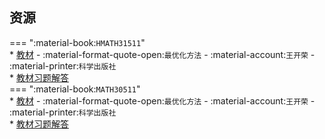 ## 资源  
=== ":material-book:`HMATH31511`"  
    * [教材](http://api.cqu-openlib.cn/file?key=iXZnH276njzi) - :material-format-quote-open:`最优化方法` - :material-account:`王开荣` - :material-printer:`科学出版社`  
        * [教材习题解答](http://api.cqu-openlib.cn/file?key=iHPhW276nk1a)  
=== ":material-book:`MATH30511`"  
    * [教材](http://api.cqu-openlib.cn/file?key=iXZnH276njzi) - :material-format-quote-open:`最优化方法` - :material-account:`王开荣` - :material-printer:`科学出版社`  
        * [教材习题解答](http://api.cqu-openlib.cn/file?key=iHPhW276nk1a)  